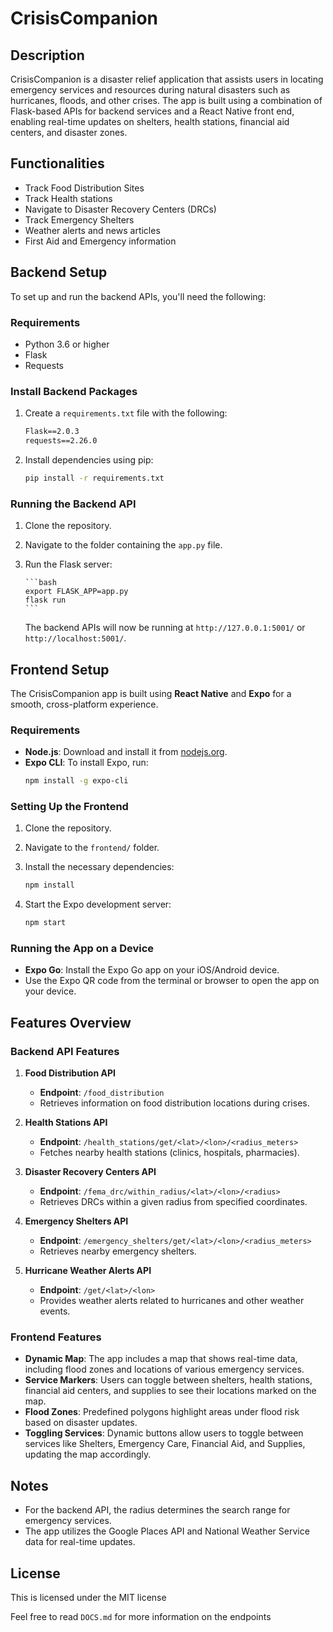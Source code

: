 # CrisisCompanion

## Description

CrisisCompanion is a disaster relief application that assists users in locating emergency services and resources during natural disasters such as hurricanes, floods, and other crises. The app is built using a combination of Flask-based APIs for backend services and a React Native front end, enabling real-time updates on shelters, health stations, financial aid centers, and disaster zones.

## Functionalities

- Track Food Distribution Sites
- Track Health stations
- Navigate to Disaster Recovery Centers (DRCs)
- Track Emergency Shelters
- Weather alerts and news articles
- First Aid and Emergency information

## Backend Setup

To set up and run the backend APIs, you'll need the following:

### Requirements

- Python 3.6 or higher
- Flask
- Requests

### Install Backend Packages

1. Create a `requirements.txt` file with the following:

   ```txt
   Flask==2.0.3
   requests==2.26.0
   ```

2. Install dependencies using pip:
   ```bash
   pip install -r requirements.txt
   ```

### Running the Backend API

1.  Clone the repository.
2.  Navigate to the folder containing the `app.py` file.
3.  Run the Flask server:

        ```bash
        export FLASK_APP=app.py
        flask run
        ```

    The backend APIs will now be running at `http://127.0.0.1:5001/` or `http://localhost:5001/`.

## Frontend Setup

The CrisisCompanion app is built using **React Native** and **Expo** for a smooth, cross-platform experience.

### Requirements

- **Node.js**: Download and install it from [nodejs.org](https://nodejs.org/).
- **Expo CLI**: To install Expo, run:
  ```bash
  npm install -g expo-cli
  ```

### Setting Up the Frontend

1. Clone the repository.
2. Navigate to the `frontend/` folder.
3. Install the necessary dependencies:

   ```bash
   npm install
   ```

4. Start the Expo development server:
   ```bash
   npm start
   ```

### Running the App on a Device

- **Expo Go**: Install the Expo Go app on your iOS/Android device.
- Use the Expo QR code from the terminal or browser to open the app on your device.

## Features Overview

### Backend API Features

1. **Food Distribution API**

   - **Endpoint**: `/food_distribution`
   - Retrieves information on food distribution locations during crises.

2. **Health Stations API**

   - **Endpoint**: `/health_stations/get/<lat>/<lon>/<radius_meters>`
   - Fetches nearby health stations (clinics, hospitals, pharmacies).

3. **Disaster Recovery Centers API**

   - **Endpoint**: `/fema_drc/within_radius/<lat>/<lon>/<radius>`
   - Retrieves DRCs within a given radius from specified coordinates.

4. **Emergency Shelters API**

   - **Endpoint**: `/emergency_shelters/get/<lat>/<lon>/<radius_meters>`
   - Retrieves nearby emergency shelters.

5. **Hurricane Weather Alerts API**
   - **Endpoint**: `/get/<lat>/<lon>`
   - Provides weather alerts related to hurricanes and other weather events.

### Frontend Features

- **Dynamic Map**: The app includes a map that shows real-time data, including flood zones and locations of various emergency services.
- **Service Markers**: Users can toggle between shelters, health stations, financial aid centers, and supplies to see their locations marked on the map.
- **Flood Zones**: Predefined polygons highlight areas under flood risk based on disaster updates.
- **Toggling Services**: Dynamic buttons allow users to toggle between services like Shelters, Emergency Care, Financial Aid, and Supplies, updating the map accordingly.

## Notes

- For the backend API, the radius determines the search range for emergency services.
- The app utilizes the Google Places API and National Weather Service data for real-time updates.

## License
This is licensed under the MIT license

Feel free to read `DOCS.md` for more information on the endpoints

